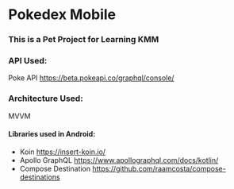 # Pokedex Mobile


### This is a Pet Project for Learning KMM 

### API Used:
Poke API https://beta.pokeapi.co/graphql/console/

### Architecture Used: 
MVVM

#### Libraries used in Android:
- Koin https://insert-koin.io/
- Apollo GraphQL https://www.apollographql.com/docs/kotlin/
- Compose Destination https://github.com/raamcosta/compose-destinations

